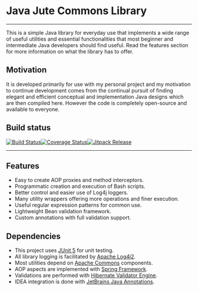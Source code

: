 # Java Jute Commons Library

---

This is a simple Java library for everyday use that implements a wide range of useful utilities and essential functionalities that most beginner and intermediate Java developers should find useful. Read the features section for more information on what the library has to offer.

## Motivation

It is developed primarily for use with my personal project and my motivation to continue development comes from the continual pursuit of finding elegant and efficient conceptual and implementation Java designs which are then compiled here. However the code is completely open-source and available to everyone.

## Build status

[![Build Status](https://travis-ci.org/jjute/commons.svg?branch=master)](https://travis-ci.org/jjute/commons)[![Coverage Status](https://coveralls.io/repos/github/jjute/commons/badge.svg?branch=develop)](https://coveralls.io/github/jjute/commons?branch=develop)[![Jitpack Release](https://jitpack.io/v/jjute/commons.svg)](https://jitpack.io/#jjute/commons)

---

## Features

- Easy to create AOP proxies and method interceptors.
- Programmatic creation and execution of Bash scripts.
- Better control and easier use of Log4j loggers.
- Many utility wrappers offering more operations and finer execution.
- Useful regular expression patterns for common use.
- Lightweight Bean validation framework.
- Custom annotations with full validation support.

## Dependencies

- This project uses [JUnit 5](https://junit.org/junit5/) for unit testing.
- All library logging is facilitated by [Apache Log4j2](https://logging.apache.org/log4j/2.x/).
- Most utilities depend on [Apache Commons](https://commons.apache.org/) components.
- AOP aspects are implemented with [Spring Framework](https://spring.io/).
- Validations are performed with [Hibernate Validator Engine](http://hibernate.org/validator/). 
- IDEA integration is done with [JetBrains Java Annotations](https://mvnrepository.com/artifact/org.jetbrains/annotations).